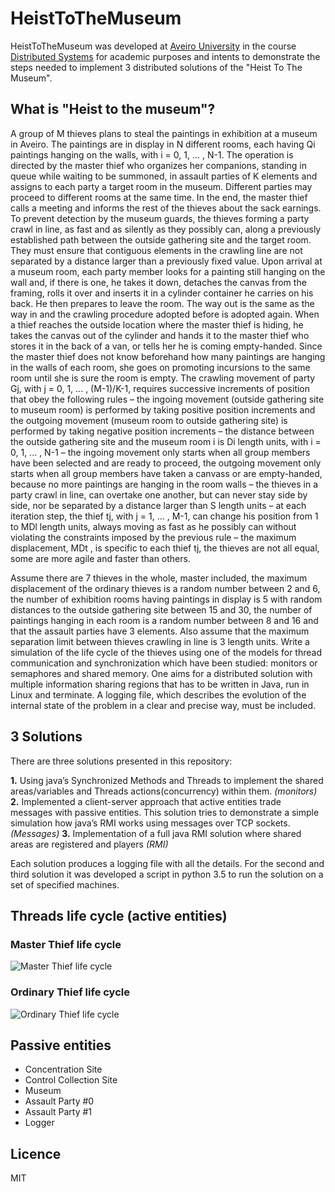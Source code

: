 # HeistToTheMuseum

HeistToTheMuseum was developed at [Aveiro University](https://www.ua.pt) in the course [Distributed Systems](http://www.ua.pt/ensino/uc/2855) for academic purposes and intents to demonstrate the steps needed to implement 3 distributed solutions of the "Heist To The Museum".

## What is "Heist to the museum"?

A group of M thieves plans to steal the paintings in exhibition at a museum in Aveiro. The paintings
are in display in N different rooms, each having Qi paintings hanging on the walls, with i = 0, 1, ... , N-1.
The operation is directed by the master thief who organizes her companions, standing in queue while
waiting to be summoned, in assault parties of K elements and assigns to each party a target room in the
museum. Different parties may proceed to different rooms at the same time. In the end, the master thief
calls a meeting and informs the rest of the thieves about the sack earnings.
To prevent detection by the museum guards, the thieves forming a party crawl in line, as fast and as
silently as they possibly can, along a previously established path between the outside gathering site and
the target room. They must ensure that contiguous elements in the crawling line are not separated by a
distance larger than a previously fixed value. Upon arrival at a museum room, each party member looks
for a painting still hanging on the wall and, if there is one, he takes it down, detaches the canvas from the
framing, rolls it over and inserts it in a cylinder container he carries on his back. He then prepares to leave
the room. The way out is the same as the way in and the crawling procedure adopted before is adopted
again. When a thief reaches the outside location where the master thief is hiding, he takes the canvas out
of the cylinder and hands it to the master thief who stores it in the back of a van, or tells her he is coming
empty-handed. Since the master thief does not know beforehand how many paintings are hanging in the
walls of each room, she goes on promoting incursions to the same room until she is sure the room is
empty.
The crawling movement of party Gj, with j = 0, 1, ... , (M-1)/K-1, requires successive increments of
position that obey the following rules
	– the ingoing movement (outside gathering site to museum room) is performed by taking positive
position increments and the outgoing movement (museum room to outside gathering site) is
performed by taking negative position increments
	– the distance between the outside gathering site and the museum room i is Di length units, with
i = 0, 1, ... , N-1
	– the ingoing movement only starts when all group members have been selected and are ready to
proceed, the outgoing movement only starts when all group members have taken a canvass or are
empty-handed, because no more paintings are hanging in the room walls
	– the thieves in a party crawl in line, can overtake one another, but can never stay side by side, nor
be separated by a distance larger than S length units
	– at each iteration step, the thief tj, with j = 1, ... , M-1, can change his position from 1 to MDl length
units, always moving as fast as he possibly can without violating the constraints imposed by the
previous rule
	– the maximum displacement, MDt , is specific to each thief tj, the thieves are not all equal, some are
more agile and faster than others.

Assume there are 7 thieves in the whole, master included, the maximum displacement of the ordinary
thieves is a random number between 2 and 6, the number of exhibition rooms having paintings in display
is 5 with random distances to the outside gathering site between 15 and 30, the number of paintings
hanging in each room is a random number between 8 and 16 and that the assault parties have 3 elements.
Also assume that the maximum separation limit between thieves crawling in line is 3 length units.
Write a simulation of the life cycle of the thieves using one of the models for thread communication
and synchronization which have been studied: monitors or semaphores and shared memory.
One aims for a distributed solution with multiple information sharing regions that has to be written in
Java, run in Linux and terminate.
A logging file, which describes the evolution of the internal state of the problem in a clear and precise
way, must be included.

## 3 Solutions

There are three solutions presented in this repository:

**1.** Using java’s Synchronized Methods and Threads to implement the shared areas/variables and Threads actions(concurrency) within them. *(monitors)*
**2.** Implemented a client-server approach that active entities trade messages with passive entities.
	This solution tries to demonstrate a simple simulation how java’s RMI works using messages over TCP sockets. *(Messages)*
**3.** Implementation of a full java RMI solution where shared areas are registered and players *(RMI)*

Each solution produces a logging file with all the details.
For the second and third solution it was developed a script in python 3.5 to run the solution on a set of specified machines.

## Threads life cycle (active entities)
### Master Thief life cycle
![Master Thief life cycle](https://github.com/akaeme/HeistToTheMuseum/img/MasterThief.png)
### Ordinary Thief life cycle
![Ordinary Thief life cycle](https://github.com/akaeme/HeistToTheMuseum/img/OrdinaryThief.png)

## Passive entities 
- Concentration Site
- Control Collection Site
- Museum
- Assault Party #0
- Assault Party #1
- Logger

## Licence

MIT
